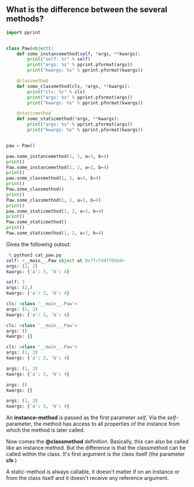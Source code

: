 ## What is the difference between the several **methods**?

```Python
import pprint


class Paw(object):
    def some_instancemethod(self, *args, **kwargs):
        print("self: %r" % self)
        print("args: %s" % pprint.pformat(args))
        print("kwargs: %s" % pprint.pformat(kwargs))

    @classmethod
    def some_classmethod(cls, *args, **kwargs):
        print("cls: %r" % cls)
        print("args: %s" % pprint.pformat(args))
        print("kwargs: %s" % pprint.pformat(kwargs))

    @staticmethod
    def some_staticmethod(*args, **kwargs):
        print("args: %s" % pprint.pformat(args))
        print("kwargs: %s" % pprint.pformat(kwargs))


paw = Paw()

paw.some_instancemethod(1, 2, a=3, b=4)
print()
Paw.some_instancemethod(1, 2, a=3, b=4)
print()
paw.some_classmethod(1, 2, a=3, b=4)
print()
Paw.some_classmethod()
print()
Paw.some_classmethod(1, 2, a=3, b=4)
print()
paw.some_staticmethod(1, 2, a=3, b=4)
print()
Paw.some_staticmethod()
print()
Paw.some_staticmethod(1, 2, a=3, b=4)
```

Gives the following outout:

```Python
 % python3 cat_paw.py
self: <__main__.Paw object at 0x7fc7d4f705b0>
args: (1, 2)
kwargs: {'a': 3, 'b': 4}

self: 1
args: (2,)
kwargs: {'a': 3, 'b': 4}

cls: <class '__main__.Paw'>
args: (1, 2)
kwargs: {'a': 3, 'b': 4}

cls: <class '__main__.Paw'>
args: ()
kwargs: {}

cls: <class '__main__.Paw'>
args: (1, 2)
kwargs: {'a': 3, 'b': 4}

args: (1, 2)
kwargs: {'a': 3, 'b': 4}

args: ()
kwargs: {}

args: (1, 2)
kwargs: {'a': 3, 'b': 4}
```

An **instance-method** is passed as the first parameter _self_. Via the _self_-parameter, the method has access to all properties of the instance from which the method is later called.

Now comes the **\@classmethod** definition. Basically, this can also be called like an instance method. But the difference is that the classmethod can be called within the class. It's first argument is the class itself (the parameter **_cls_** )

A static-method is always callable, it doesn't matter if on an instance or from the class itself and it doesn't receive any reference argument. 
